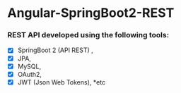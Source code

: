 # Angular-SpringBoot2-REST
### REST API developed using the following tools: 
- [x] SpringBoot 2 (API REST) , 
- [x] JPA, 
- [x] MySQL, 
- [x] OAuth2, 
- [x] JWT (Json Web Tokens), 
*etc
